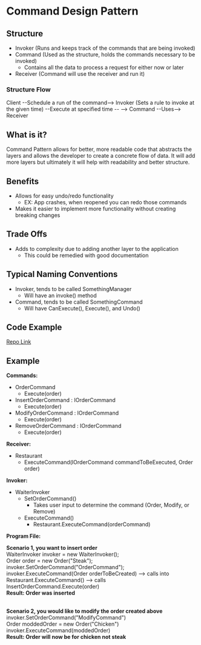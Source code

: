 # Command Design Pattern

## Structure

- Invoker (Runs and keeps track of the commands that are being invoked)
- Command (Used as the structure, holds the commands necessary to be invoked)
    - Contains all the data to process a request for either now or later
- Receiver (Command will use the receiver and run it)

### Structure Flow

Client --Schedule a run of the command-->  Invoker (Sets a rule to invoke at the given time) --Execute at specified time --
--> Command --Uses--> Receiver

## What is it?

Command Pattern allows for better, more readable code that abstracts the layers and allows the developer to create a concrete flow of data. It will add more layers but ultimately it will help with readability and better structure.

## Benefits

- Allows for easy undo/redo functionality
    - EX: App crashes, when reopened you can redo those commands
- Makes it easier to implement more functionality without creating breaking changes

## Trade Offs

- Adds to complexity due to adding another layer to the application
    - This could be remedied with good documentation

## Typical Naming Conventions

- Invoker, tends to be called SomethingManager
    - Will have an invoke() method
- Command, tends to be called SomethingCommand
    - Will have CanExecute(), Execute(), and Undo()

## Code Example

[Repo Link](https://github.com/ChaseStruse/DesignPatternExampleProjects/tree/master/CommandDesignPattern_ShoppingCart/ShoppingCart)

## Example

**Commands:**
- OrderCommand 
    - Execute(order)
- InsertOrderCommand : IOrderCommand
    - Execute(order)
- ModifyOrderCommand : IOrderCommand
    - Execute(order)
- RemoveOrderCommand : IOrderCommand
    - Execute(order)

**Receiver:**
- Restaurant
    - ExecuteCommand(IOrderCommand commandToBeExecuted, Order order)

**Invoker:**
- WaiterInvoker
    - SetOrderCommand()
        - Takes user input to determine the command (Order, Modify, or Remove)
    - ExecuteCommand()
        - Restaurant.ExecuteCommand(orderCommand)

**Program File:** <br/>

**Scenario 1, you want to insert order** <br/>
WaiterInvoker invoker = new WaiterInvoker(); <br/>
Order order = new Order("Steak"); <br/>
invoker.SetOrderCommand("OrderCommand"); <br/>
invoker.ExecuteCommand(Order orderToBeCreated) --> calls into Restaurant.ExecuteCommand() --> calls InsertOrderCommand.Execute(order) <br/>
**Result: Order was inserted** <br/> <br/>

**Scenario 2, you would like to modify the order created above** <br/>
invoker.SetOrderCommand("ModifyCommand") <br/>
Order moddedOrder = new Order("Chicken") <br/>
invoker.ExecuteCommand(moddedOrder) <br/>
**Result: Order will now be for chicken not steak**<br/>
